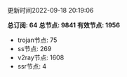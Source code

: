 更新时间2022-09-18 20:19:06

**总订阅: 64**
**总节点: 9841**
**有效节点: 1956**
- trojan节点: 75
- ss节点: 269
- v2ray节点: 1608
- ssr节点: 4
